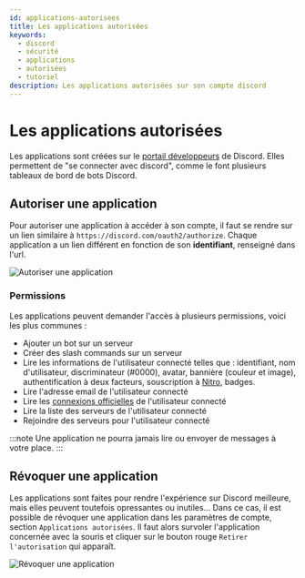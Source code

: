 ```yaml
---
id: applications-autorisees
title: Les applications autorisées
keywords:
  - discord
  - sécurité
  - applications
  - autorisées
  - tutoriel
description: Les applications autorisées sur son compte discord
---
```

# Les applications autorisées

Les applications sont créées sur le [portail développeurs](https://discord.com/developers/) de Discord. Elles permettent de "se connecter avec discord", comme le font plusieurs tableaux de bord de bots Discord.

## Autoriser une application
Pour autoriser une application à accéder à son compte, il faut se rendre sur un lien similaire à `https://discord.com/oauth2/authorize`. Chaque application a un lien différent en fonction de son **identifiant**, renseigné dans l'url.

![Autoriser une application](https://i.discord.fr/twpp.png)


### Permissions
Les applications peuvent demander l'accès à plusieurs permissions, voici les plus communes :
- Ajouter un bot sur un serveur
- Créer des slash commands sur un serveur
- Lire les informations de l'utilisateur connecté telles que : identifiant, nom d'utilisateur, discriminateur (#0000), avatar, bannière (couleur et image), authentification à deux facteurs, souscription à [Nitro](https://discord.fr/wiki/nitro-jeux/nitro/abonnements/), badges.
- Lire l'adresse email de l'utilisateur connecté
- Lire les [connexions officielles](https://discord.fr/wiki/parametres-compte/connexions-compte/connexion-officielle/) de l'utilisateur connecté
- Lire la liste des serveurs de l'utilisateur connecté
- Rejoindre des serveurs pour l'utilisateur connecté

:::note Une application ne pourra jamais lire ou envoyer de messages à votre place. :::

## Révoquer une application
Les applications sont faites pour rendre l'expérience sur Discord meilleure, mais elles peuvent toutefois opressantes ou inutiles... Dans ce cas, il est possible de révoquer une application dans les paramètres de compte, section `Applications autorisées`. Il faut alors survoler l'application concernée avec la souris et cliquer sur le bouton rouge `Retirer l'autorisation` qui apparaît.

![Révoquer une application](https://i.discord.fr/soip.png)
